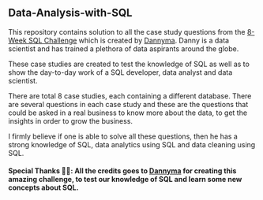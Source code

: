 ## Data-Analysis-with-SQL

This repository contains solution to all the case study questions from the [8-Week SQL Challenge](https://8weeksqlchallenge.com/) which is created by [Dannyma](https://www.linkedin.com/in/datawithdanny/). Danny is a data scientist and has trained a plethora of data aspirants around the globe. 

These case studies are created to test the knowledge of SQL as well as to show the day-to-day work of a SQL developer, data analyst and data scientist.

There are total 8 case studies, each containing a different database. There are several questions in each case study and these are the questions that could be asked in a real business to know more about the data, to get the insights in order to grow the business. 

I firmly believe if one is able to solve all these questions, then he has a strong knowledge of SQL, data analytics using SQL and data cleaning using SQL.

#### Special Thanks 🙏🏼: All the credits goes to [Dannyma](https://www.linkedin.com/in/datawithdanny/) for creating this amazing challenge, to test our knowledge of SQL and learn some new concepts about SQL.
